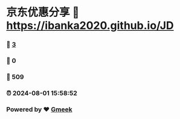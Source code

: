 # 京东优惠分享 :link: https://ibanka2020.github.io/JD 
### :page_facing_up: [3](https://ibanka2020.github.io/JD/tag.html) 
### :speech_balloon: 0 
### :hibiscus: 509 
### :alarm_clock: 2024-08-01 15:58:52 
### Powered by :heart: [Gmeek](https://github.com/Meekdai/Gmeek)
